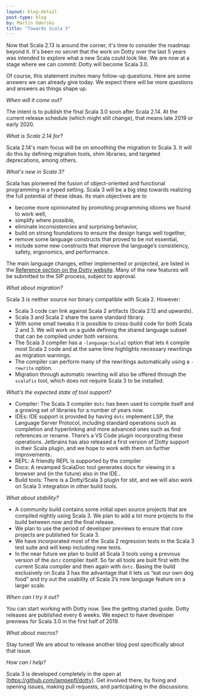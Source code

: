 ```yaml
---
layout: blog-detail
post-type: blog
by: Martin Odersky
title: "Towards Scala 3"
---
```


Now that Scala 2.13 is around the corner, it's time to consider the
roadmap beyond it. It's been no secret that the work on Dotty over the
last 5 years was intended to explore what a new Scala could look
like. We are now at a stage where we can commit: Dotty will become
Scala 3.0.

Of course, this statement invites many follow-up questions. Here are
some answers we can already give today. We expect there will be more
questions and answers as things shape up.

_When will it come out?_

The intent is to publish the final Scala 3.0 soon after Scala 2.14. At the
current release schedule (which might still change), that means late
2019 or early 2020.

_What is Scala 2.14 for?_

Scala 2.14's main focus will be on smoothing the migration to Scala
3. It will do this by defining migration tools, shim libraries, and
targeted deprecations, among others.

_What's new in Scala 3?_

Scala has pioneered the fusion of object-oriented and functional
programming in a typed setting. Scala 3 will be a big step towards
realizing the full potential of these ideas. Its main objectives are
to

 - become more opinionated by promoting programming idioms we found
to work well,
 - simplify where possible,
 - eliminate inconsistencies and surprising behavior,
 - build on strong foundations to ensure the design hangs well together,
 - remove some language constructs that proved to be not essential,
 - include some new constructs that improve the language’s consistency, safety, ergonomics, and performance.

The main language changes, either implemented or projected, are listed
in the [Reference section on the Dotty website](http://dotty.epfl.ch/docs/reference/overview.html).
Many of the new features will be submitted to the SIP process, subject to
approval.

_What about migration?_

Scala 3 is neither source nor binary compatible with Scala 2. However:


 - Scala 3 code can link against Scala 2 artifacts (Scala 2.12 and upwards).
 - Scala 3 and Scala 2 share the same standard library.
 - With some small tweaks it is possible to cross-build code for both Scala 2 and 3.
   We will work on a guide defining the shared language subset that can be compiled under both versions.
 - The Scala 3 compiler has a `-language:Scala2` option that lets it compile most Scala 2 code
   and at the same time highlights necessary rewritings as migration warnings.
 - The compiler can perform many of the rewritings automatically using a `-rewrite` option.
 - Migration through automatic rewriting will also be offered through the `scalafix` tool,
   which does not require Scala 3 to be installed.

_What’s the expected state of tool support?_

 - Compiler: The Scala 3 compiler `dotc` has been used to compile itself and a growing set of libraries for a number of years now.
 - IDEs: IDE support is provided by having `dotc` implement LSP, the Language Server Protocol,
   including standard operations such as completion and hyperlinking and more advanced ones
    such as find references or rename. There’s a VS Code plugin incorporating these operations.
   Jetbrains has also released a first version of Dotty support in their Scala plugin,
   and we hope to work with them on further improvements.
 - REPL: A friendly REPL is supported by the compiler
 - Docs: A revamped ScalaDoc tool generates docs for viewing in a browser and (in the future) also in the IDE..
 - Build tools: There is a Dotty/Scala 3 plugin for sbt, and we will also work on Scala 3 integration in other build tools.

_What about stability?_

 - A community build contains some initial open source projects that are compiled nightly using Scala 3.
   We plan to add a lot more projects to the build between now and the final release.
 - We plan to use the period of developer previews to ensure that core projects are published for Scala 3.
 - We have incorporated most of the Scala 2 regression tests in the Scala 3 test suite and will keep including new tests.
 - In the near future we plan to build all Scala 3 tools using a previous version of the `dotc` compiler itself.
   So far all tools are built first with the current Scala compiler and then again with `dotc`.
   Basing the build exclusively on Scala 3 has the advantage that it lets us “eat our own dog food”
   and try out the usability of Scala 3’s new language feature on a larger scale.

_When can I try it out?_

You can start working with Dotty now. See the getting started
guide. Dotty releases are published every 6 weeks. We expect to have
developer previews for Scala 3.0 in the first half of 2019.

_What about macros?_

Stay tuned! We are about to release another blog post specifically
about that issue.

_How can I help?_

Scala 3 is developed completely in the open at
[https://github.com/lampepfl/dotty]. Get involved there, by fixing and
opening issues, making pull requests, and participating in the
discussions.
